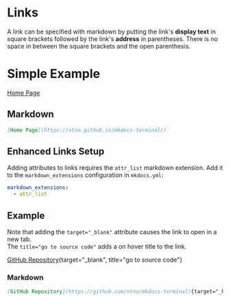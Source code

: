 # Links
A link can be specified with markdown by putting the link's **display text** in square brackets followed by the link's **address** in parentheses.  There is no space in between the square brackets and the open parenthesis.

# Simple Example

[Home Page](https://ntno.github.io/mkdocs-terminal/)

## Markdown
```markdown
[Home Page](https://ntno.github.io/mkdocs-terminal/)
```

## Enhanced Links Setup

Adding attributes to links requires the `attr_list` markdown extension.  Add it to the `markdown_extensions` configuration in `mkdocs.yml`:

```yaml
markdown_extensions:
  - attr_list
```

## Example
Note that adding the `target="_blank"` attribute causes the link to open in a new tab.  
The `title="go to source code"` adds a on hover title to the link.


[GitHub Repository](https://github.com/ntno/mkdocs-terminal){target="_blank", title="go to source code"}


### Markdown
```markdown
[GitHub Repository](https://github.com/ntno/mkdocs-terminal){target="_blank", title="go to source code"}
```